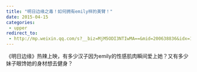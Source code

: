 ```yaml
---
title: "明日边缘之毒！如何拥有emily样的美臂！"
date: 2015-04-15
categories:
 - upper
redirect_to:
 - http://mp.weixin.qq.com/s?__biz=MjM5ODI3NTIwMA==&mid=200638836&idx=1&sn=3c9a19dacaa06dab539245cd467a2b0a&scene=1&key=1936e2bc22c2ceb55fb2a60c3529a861d95fbec7676adfb759c04b5f1a87925207d8e3994924056a880d15876e051d81&ascene=0&uin=NTI1OTI4MDU1&devicetype=iMac+MacBookPro5%2C5+OSX+OSX+10.10.2+build(14C1514)&version=11020012&pass_ticket=ypTKCPd%2F8ztrm713%2BHXbK6VNz3H4g2qmznfP%2FJQ8nLxCNDlAZ%2BRmtznlVkt24910
---
```


《明日边缘》热辣上映，有多少汉子因为emily的性感肌肉瞬间爱上她？又有多少妹子眼馋她的身材想去健身？
